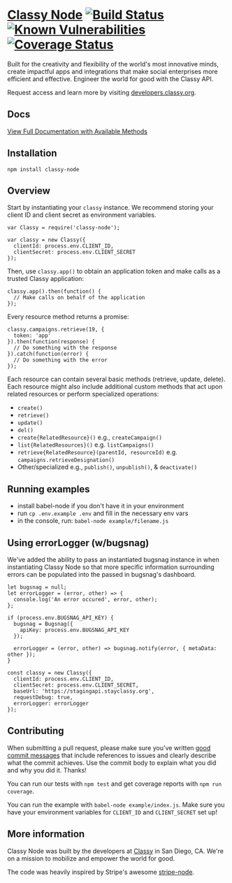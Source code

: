 # [Classy Node](https://www.npmjs.com/package/classy-node) [![Build Status](https://travis-ci.org/classy-org/classy-node.svg?branch=master)](https://travis-ci.org/classy-org/classy-node) [![Known Vulnerabilities](https://snyk.io/test/github/classy-org/classy-node/badge.svg)](https://snyk.io/test/github/classy-org/classy-node) [![Coverage Status](https://coveralls.io/repos/github/classy-org/classy-node/badge.svg?branch=master)](https://coveralls.io/github/classy-org/classy-node?branch=master)

Built for the creativity and flexibility of the world's most innovative minds, create impactful apps and integrations that make social enterprises more efficient and effective. Engineer the world for good with the Classy API.

Request access and learn more by visiting [developers.classy.org](https://developers.classy.org/overview/welcome).

## Docs

[View Full Documentation with Available Methods](https://classy-org.github.io/classy-node)

## Installation

`npm install classy-node`

## Overview

Start by instantiating your `classy` instance. We recommend storing your client ID and client secret as environment variables.

```
var Classy = require('classy-node');

var classy = new Classy({
  clientId: process.env.CLIENT_ID,
  clientSecret: process.env.CLIENT_SECRET
});
```

Then, use `classy.app()` to obtain an application token and make calls as a trusted Classy application:

```
classy.app().then(function() {
  // Make calls on behalf of the application
});
```

Every resource method returns a promise:
```
classy.campaigns.retrieve(19, {
  token: 'app'
}).then(function(response) {
  // Do something with the response
}).catch(function(error) {
  // Do something with the error
});
```

Each resource can contain several basic methods (retrieve, update, delete). Each resource might also include additional custom methods that act upon related resources or perform specialized operations:

- `create()`
- `retrieve()`
- `update()`
- `del()`
- `create{RelatedResource}()` e.g., `createCampaign()`
- `list{RelatedResources}()` e.g. `listCampaigns()`
- `retrieve{RelatedResource}(parentId, resourceId)` e.g. `campaigns.retrieveDesignation()`
- Other/specialized e.g., `publish()`, `unpublish()`, & `deactivate()`

## Running examples

- install babel-node if you don't have it in your environment
- run `cp .env.example .env` and fill in the necessary env vars
- in the console, run: `babel-node example/filename.js`

## Using errorLogger (w/bugsnag)

We've added the ability to pass an instantiated bugsnag instance in when instantiating Classy Node so that more specific information surrounding errors can be populated into the passed in bugsnag's dashboard.

```
let bugsnag = null;
let errorLogger = (error, other) => {
  console.log('An error occured', error, other);
};

if (process.env.BUGSNAG_API_KEY) {
  bugsnag = Bugsnag({
    apiKey: process.env.BUGSNAG_API_KEY
  });

  errorLogger = (error, other) => bugsnag.notify(error, { metaData: other });
}

const classy = new Classy({
  clientId: process.env.CLIENT_ID,
  clientSecret: process.env.CLIENT_SECRET,
  baseUrl: 'https://stagingapi.stayclassy.org',
  requestDebug: true,
  errorLogger: errorLogger
});
```

## Contributing

When submitting a pull request, please make sure you've written [good commit messages](http://chris.beams.io/posts/git-commit/) that include references to issues and clearly describe what the commit achieves. Use the commit body to explain what you did and why you did it. Thanks!

You can run our tests with `npm test` and get coverage reports with `npm run coverage`.

You can run the example with `babel-node example/index.js`. Make sure you have your environment variables for `CLIENT_ID` and `CLIENT_SECRET` set up!


## More information

Classy Node was built by the developers at [Classy](https://classy.org) in San Diego, CA. We're on a mission to mobilize and empower the world for good.

The code was heavily inspired by Stripe's awesome [stripe-node](https://github.com/stripe/stripe-node).
